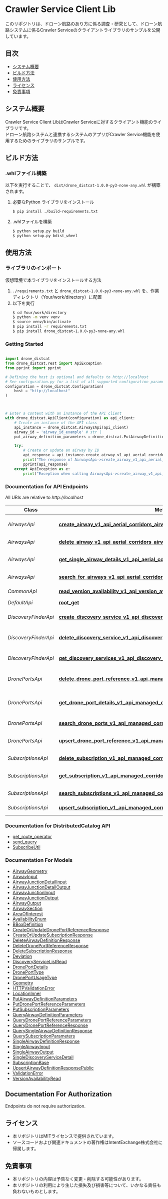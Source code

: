 # Crawler Service Client Lib

このリポジトリは、ドローン航路のあり方に係る調査・研究として、ドローン航路システムに係るCrawler Serviceのクライアントライブラリのサンプルを公開しています。

## 目次

- [システム概要](#システム概要)
- [ビルド方法](#ビルド方法)
- [使用方法](#使用方法)
- [ライセンス](#ライセンス)
- [免責事項](#免責事項)

## システム概要

Crawler Service Client LibはCrawler Serviceに対するクライアント機能のライブラリです。  
ドローン航路システムと連携するシステムのアプリがCrawler Service機能を使用するためのライブラリのサンプルです。

## ビルド方法

### .whlファイル構築
以下を実行することで、 `dist/drone_distcat-1.0.0-py3-none-any.whl` が構築されます。
1. 必要なPython ライブラリをインストール
   ```sh
   $ pip install ./build-requirements.txt
   ```
2. .whlファイルを構築
   ```sh
   $ python setup.py build
   $ python setup.py bdist_wheel
   ```

## 使用方法

### ライブラリのインポート
仮想環境で本ライブラリをインストールする方法  
1. `./requirements.txt` と `drone_distcat-1.0.0-py3-none-any.whl` を、作業ディレクトリ（Your/work/directory）に配置
2. 以下を実行
    ```sh
    $ cd Your/work/directory
    $ python -m venv venv
    $ source venv/bin/activate
    $ pip install -r requirements.txt
    $ pip install drone_distcat-1.0.0-py3-none-any.whl 
    ```

### Getting Started

```python

import drone_distcat
from drone_distcat.rest import ApiException
from pprint import pprint

# Defining the host is optional and defaults to http://localhost
# See configuration.py for a list of all supported configuration parameters.
configuration = drone_distcat.Configuration(
    host = "http://localhost"
)



# Enter a context with an instance of the API client
with drone_distcat.ApiClient(configuration) as api_client:
    # Create an instance of the API class
    api_instance = drone_distcat.AirwaysApi(api_client)
    airway_id = 'airway_id_example' # str | 
    put_airway_definition_parameters = drone_distcat.PutAirwayDefinitionParameters() # PutAirwayDefinitionParameters | 

    try:
        # Create or update an airway by ID
        api_response = api_instance.create_airway_v1_api_aerial_corridors_airways_airway_id_put(airway_id, put_airway_definition_parameters)
        print("The response of AirwaysApi->create_airway_v1_api_aerial_corridors_airways_airway_id_put:\n")
        pprint(api_response)
    except ApiException as e:
        print("Exception when calling AirwaysApi->create_airway_v1_api_aerial_corridors_airways_airway_id_put: %s\n" % e)

```

### Documentation for API Endpoints

All URIs are relative to *http://localhost*

Class | Method | HTTP request | Description
------------ | ------------- | ------------- | -------------
*AirwaysApi* | [**create_airway_v1_api_aerial_corridors_airways_airway_id_put**](docs/AirwaysApi.md#create_airway_v1_api_aerial_corridors_airways_airway_id_put) | **PUT** /v1/api/airways/{airway_id} | Create or update an airway by ID
*AirwaysApi* | [**delete_airway_v1_api_aerial_corridors_airways_airway_id_delete**](docs/AirwaysApi.md#delete_airway_v1_api_aerial_corridors_airways_airway_id_delete) | **DELETE** /v1/api/airways/{airway_id} | Delete an airway by ID
*AirwaysApi* | [**get_single_airway_details_v1_api_aerial_corridors_airways_airway_id_get**](docs/AirwaysApi.md#get_single_airway_details_v1_api_aerial_corridors_airways_airway_id_get) | **GET** /v1/api/airways/{airway_id} | Get details of a single airway by ID
*AirwaysApi* | [**search_for_airways_v1_api_aerial_corridors_airways_query_post**](docs/AirwaysApi.md#search_for_airways_v1_api_aerial_corridors_airways_query_post) | **POST** /v1/api/airways/query | Query airways 
*CommonApi* | [**read_version_availability_v1_api_version_availability_get**](docs/CommonApi.md#read_version_availability_v1_api_version_availability_get) | **GET** /v1/api/version-availability | Read Version Availability
*DefaultApi* | [**root_get**](docs/DefaultApi.md#root_get) | **GET** / | Root
*DiscoveryFinderApi* | [**create_discovery_service_v1_api_discovery_finder_discovery_services_post**](docs/DiscoveryFinderApi.md#create_discovery_service_v1_api_discovery_finder_discovery_services_post) | **POST** /v1/api/discovery-finder/discovery-services | Create a new discovery service URL
*DiscoveryFinderApi* | [**delete_discovery_service_v1_api_discovery_finder_discovery_services_url_id_delete**](docs/DiscoveryFinderApi.md#delete_discovery_service_v1_api_discovery_finder_discovery_services_url_id_delete) | **DELETE** /v1/api/discovery-finder/discovery-services/{url_id} | Delete Discovery Service
*DiscoveryFinderApi* | [**get_discovery_services_v1_api_discovery_finder_discovery_services_get**](docs/DiscoveryFinderApi.md#get_discovery_services_v1_api_discovery_finder_discovery_services_get) | **GET** /v1/api/discovery-finder/discovery-services/{url_id} | Get Discovery Services
*DronePortsApi* | [**delete_drone_port_reference_v1_api_managed_corridors_ports_port_id_delete**](docs/DronePortsApi.md#delete_drone_port_reference_v1_api_managed_corridors_ports_port_id_delete) | **DELETE** /v1/api/ports/{port_id} | Delete Drone Port Reference
*DronePortsApi* | [**get_drone_port_details_v1_api_managed_corridors_ports_port_id_get**](docs/DronePortsApi.md#get_drone_port_details_v1_api_managed_corridors_ports_port_id_get) | **GET** /v1/api/ports/{port_id} | Get drone port reference details
*DronePortsApi* | [**search_drone_ports_v1_api_managed_corridors_ports_query_post**](docs/DronePortsApi.md#search_drone_ports_v1_api_managed_corridors_ports_query_post) | **POST** /v1/api/ports/query | Query Drone ports
*DronePortsApi* | [**upsert_drone_port_reference_v1_api_managed_corridors_ports_port_id_put**](docs/DronePortsApi.md#upsert_drone_port_reference_v1_api_managed_corridors_ports_port_id_put) | **PUT** /v1/api/ports/{port_id} | Upsert Drone Port Reference
*SubscriptionsApi* | [**delete_subscription_v1_api_managed_corridors_subscriptions_subscription_id_delete**](docs/SubscriptionsApi.md#delete_subscription_v1_api_managed_corridors_subscriptions_subscription_id_delete) | **DELETE** /v1/api/subscriptions/{subscription_id} | Delete Subscription
*SubscriptionsApi* | [**get_subscription_v1_api_managed_corridors_subscriptions_subscription_id_get**](docs/SubscriptionsApi.md#get_subscription_v1_api_managed_corridors_subscriptions_subscription_id_get) | **GET** /v1/api/subscriptions/{subscription_id} | Get Subscription details
*SubscriptionsApi* | [**search_subscriptions_v1_api_managed_corridors_subscriptions_query_post**](docs/SubscriptionsApi.md#search_subscriptions_v1_api_managed_corridors_subscriptions_query_post) | **POST** /v1/api/subscriptions/query | Query Subscriptions
*SubscriptionsApi* | [**upsert_subscription_v1_api_managed_corridors_subscriptions_subscription_id_put**](docs/SubscriptionsApi.md#upsert_subscription_v1_api_managed_corridors_subscriptions_subscription_id_put) | **PUT** /v1/api/subscriptions/{subscription_id} | Upsert Subscription

### Documentation for DistributedCatalog API

 - [get_route_operator](docs/get_route_operator.md)
 - [send_query](docs/send_query.md)
 - [SubscribeUtil](docs/SubscribleUtil.md)

### Documentation For Models

 - [AirwayGeometry](docs/AirwayGeometry.md)
 - [AirwayInput](docs/AirwayInput.md)
 - [AirwayJunctionDetailInput](docs/AirwayJunctionDetailInput.md)
 - [AirwayJunctionDetailOutput](docs/AirwayJunctionDetailOutput.md)
 - [AirwayJunctionInput](docs/AirwayJunctionInput.md)
 - [AirwayJunctionOutput](docs/AirwayJunctionOutput.md)
 - [AirwayOutput](docs/AirwayOutput.md)
 - [AirwaySection](docs/AirwaySection.md)
 - [AreaOfInterest](docs/AreaOfInterest.md)
 - [AvailabilityEnum](docs/AvailabilityEnum.md)
 - [BBoxDefinition](docs/BBoxDefinition.md)
 - [CreateOrUpdateDronePortReferenceResponse](docs/CreateOrUpdateDronePortReferenceResponse.md)
 - [CreateOrUpdateSubscriptionResponse](docs/CreateOrUpdateSubscriptionResponse.md)
 - [DeleteAirwayDefinitionResponse](docs/DeleteAirwayDefinitionResponse.md)
 - [DeleteDronePortReferenceResponse](docs/DeleteDronePortReferenceResponse.md)
 - [DeleteSubscriptionResponse](docs/DeleteSubscriptionResponse.md)
 - [Deviation](docs/Deviation.md)
 - [DiscoveryServiceListRead](docs/DiscoveryServiceListRead.md)
 - [DronePortDetails](docs/DronePortDetails.md)
 - [DronePortType](docs/DronePortType.md)
 - [DronePortUsageType](docs/DronePortUsageType.md)
 - [Geometry](docs/Geometry.md)
 - [HTTPValidationError](docs/HTTPValidationError.md)
 - [LocationInner](docs/LocationInner.md)
 - [PutAirwayDefinitionParameters](docs/PutAirwayDefinitionParameters.md)
 - [PutDronePortReferenceParameters](docs/PutDronePortReferenceParameters.md)
 - [PutSubscriptionParameters](docs/PutSubscriptionParameters.md)
 - [QueryAirwayDefinitionParameters](docs/QueryAirwayDefinitionParameters.md)
 - [QueryDronePortReferenceParameters](docs/QueryDronePortReferenceParameters.md)
 - [QueryDronePortReferenceResponse](docs/QueryDronePortReferenceResponse.md)
 - [QuerySingleAirwayDefinitionResponse](docs/QuerySingleAirwayDefinitionResponse.md)
 - [QuerySubscriptionParameters](docs/QuerySubscriptionParameters.md)
 - [SingleAirwayDefinitionResponse](docs/SingleAirwayDefinitionResponse.md)
 - [SingleAirwayInput](docs/SingleAirwayInput.md)
 - [SingleAirwayOutput](docs/SingleAirwayOutput.md)
 - [SingleDiscoveryServiceDetail](docs/SingleDiscoveryServiceDetail.md)
 - [SubscriptionBase](docs/SubscriptionBase.md)
 - [UpsertAirwayDefinitionResponsePublic](docs/UpsertAirwayDefinitionResponsePublic.md)
 - [ValidationError](docs/ValidationError.md)
 - [VersionAvailabilityRead](docs/VersionAvailabilityRead.md)


<a id="documentation-for-authorization"></a>
## Documentation For Authorization

Endpoints do not require authorization.

## ライセンス

- 本リポジトリはMITライセンスで提供されています。
- ソースコードおよび関連ドキュメントの著作権はIntentExchange株式会社に帰属します。

## 免責事項
- 本リポジトリの内容は予告なく変更・削除する可能性があります。
- 本リポジトリの利用により生じた損失及び損害等について、いかなる責任も負わないものとします。
